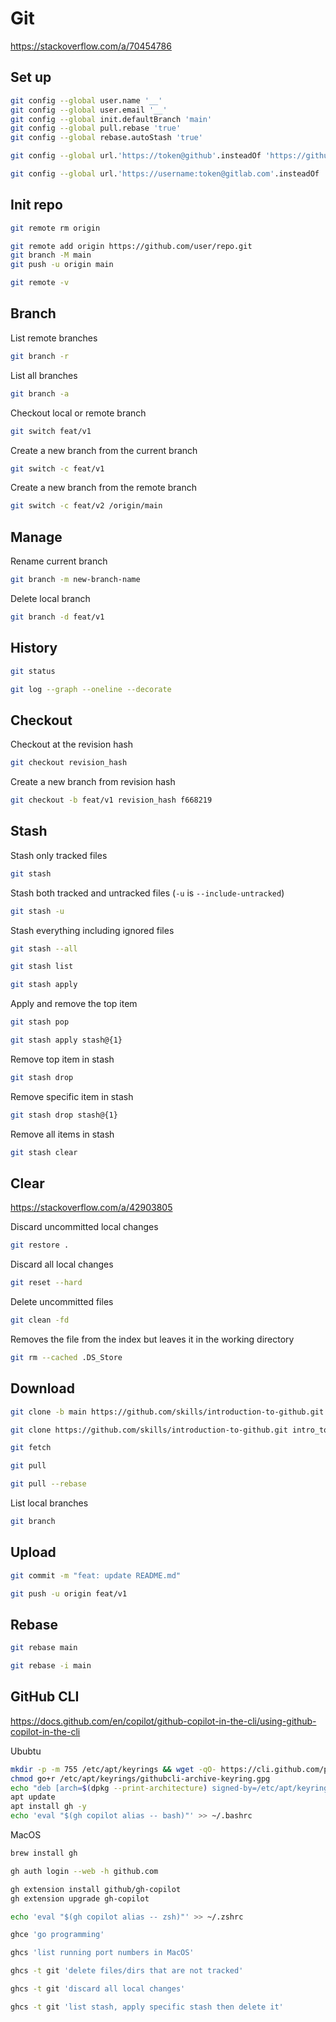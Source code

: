 # Git

https://stackoverflow.com/a/70454786

## Set up

```sh
git config --global user.name '__'
git config --global user.email '__'
git config --global init.defaultBranch 'main'
git config --global pull.rebase 'true'
git config --global rebase.autoStash 'true'
```

```sh
git config --global url.'https://token@github'.insteadOf 'https://github'
```

```sh
git config --global url.'https://username:token@gitlab.com'.insteadOf 'https://gitlab.com'
```

## Init repo

```sh
git remote rm origin
```

```sh
git remote add origin https://github.com/user/repo.git
git branch -M main
git push -u origin main
```

```sh
git remote -v
```

## Branch

List remote branches
```sh
git branch -r
```

List all branches
```sh
git branch -a
```

Checkout local or remote branch
```sh
git switch feat/v1
```

Create a new branch from the current branch
```sh
git switch -c feat/v1
```

Create a new branch from the remote branch
```sh
git switch -c feat/v2 /origin/main
```

## Manage

Rename current branch
```sh
git branch -m new-branch-name
```

Delete local branch
```sh
git branch -d feat/v1
```

## History

```sh
git status
```

```sh
git log --graph --oneline --decorate
```

## Checkout

Checkout at the revision hash
```sh
git checkout revision_hash
```

Create a new branch from revision hash
```sh
git checkout -b feat/v1 revision_hash f668219
```

## Stash

Stash only tracked files
```sh
git stash
```

Stash both tracked and untracked files (`-u` is `--include-untracked`)
```sh
git stash -u
```

Stash everything including ignored files
```sh
git stash --all
```

```sh
git stash list
```

```sh
git stash apply
```

Apply and remove the top item
```sh
git stash pop
```

```sh
git stash apply stash@{1}
```

Remove top item in stash
```sh
git stash drop
```

Remove specific item in stash
```sh
git stash drop stash@{1}
```

Remove all items in stash
```sh
git stash clear
```

## Clear

https://stackoverflow.com/a/42903805

Discard uncommitted local changes
```sh
git restore .
```

Discard all local changes
```sh
git reset --hard
```

Delete uncommitted files
```sh
git clean -fd
```

Removes the file from the index but leaves it in the working directory
```sh
git rm --cached .DS_Store
```

## Download

```sh
git clone -b main https://github.com/skills/introduction-to-github.git
```

```sh
git clone https://github.com/skills/introduction-to-github.git intro_to_github
```

```sh
git fetch
```

```sh
git pull
```

```sh
git pull --rebase
```

List local branches
```sh
git branch
```

## Upload

```sh
git commit -m "feat: update README.md"
```

```sh
git push -u origin feat/v1
```

## Rebase

```sh
git rebase main
```

```sh
git rebase -i main
```

## GitHub CLI

https://docs.github.com/en/copilot/github-copilot-in-the-cli/using-github-copilot-in-the-cli

Ububtu
```sh
mkdir -p -m 755 /etc/apt/keyrings && wget -qO- https://cli.github.com/packages/githubcli-archive-keyring.gpg | tee /etc/apt/keyrings/githubcli-archive-keyring.gpg > /dev/null
chmod go+r /etc/apt/keyrings/githubcli-archive-keyring.gpg
echo "deb [arch=$(dpkg --print-architecture) signed-by=/etc/apt/keyrings/githubcli-archive-keyring.gpg] https://cli.github.com/packages stable main" | tee /etc/apt/sources.list.d/github-cli.list > /dev/null
apt update
apt install gh -y
echo 'eval "$(gh copilot alias -- bash)"' >> ~/.bashrc
```

MacOS
```sh
brew install gh
```

```sh
gh auth login --web -h github.com
```

```sh
gh extension install github/gh-copilot
gh extension upgrade gh-copilot
```

```sh
echo 'eval "$(gh copilot alias -- zsh)"' >> ~/.zshrc
```

```sh
ghce 'go programming'
```

```sh
ghcs 'list running port numbers in MacOS'
```

```sh
ghcs -t git 'delete files/dirs that are not tracked'
```

```sh
ghcs -t git 'discard all local changes'
```

```sh
ghcs -t git 'list stash, apply specific stash then delete it'
```
